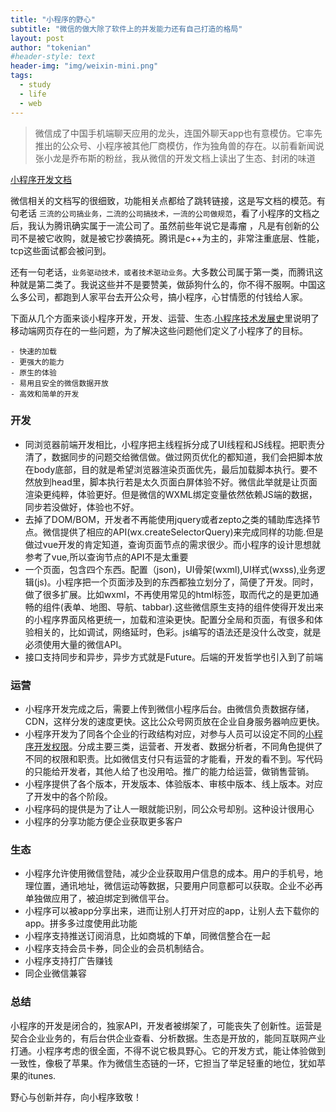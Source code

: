 ```yaml
---
title: "小程序的野心"
subtitle: "微信的做大除了软件上的并发能力还有自己打造的格局"
layout: post
author: "tokenian"
#header-style: text
header-img: "img/weixin-mini.png"
tags:
  - study
  - life
  - web
---
```

<style type="text/css">
	header.intro-header{
		background-size: auto;
		background-repeat: space;
	}
</style>

> 微信成了中国手机端聊天应用的龙头，连国外聊天app也有意模仿。它率先推出的公众号、小程序被其他厂商模仿，作为独角兽的存在。以前看新闻说张小龙是乔布斯的粉丝，我从微信的开发文档上读出了生态、封闭的味道

[小程序开发文档](https://developers.weixin.qq.com/miniprogram/dev/framework/)

微信相关的文档写的很细致，功能相关点都给了跳转链接，这是写文档的模范。有句老话 `三流的公司搞业务，二流的公司搞技术，一流的公司做规范`，看了小程序的文档之后，我认为腾讯确实属于一流公司了。虽然前些年说它是毒瘤 ，凡是有创新的公司不是被它收购，就是被它抄袭搞死。腾讯是c++为主的，非常注重底层、性能，tcp这些面试都会被问到。



还有一句老话，`业务驱动技术，或者技术驱动业务`。大多数公司属于第一类，而腾讯这种就是第二类了。我说这些并不是要赞美，做舔狗什么的，你不得不服啊。中国这么多公司，都跑到人家平台去开公众号，搞小程序，心甘情愿的付钱给人家。



下面从几个方面来谈小程序开发，开发、运营、生态.[小程序技术发展史](https://developers.weixin.qq.com/miniprogram/dev/framework/quickstart/#%E5%B0%8F%E7%A8%8B%E5%BA%8F%E6%8A%80%E6%9C%AF%E5%8F%91%E5%B1%95%E5%8F%B2)里说明了移动端网页存在的一些问题，为了解决这些问题他们定义了小程序了的目标。

	- 快速的加载
	- 更强大的能力
	- 原生的体验
	- 易用且安全的微信数据开放
	- 高效和简单的开发

### 开发

- 同浏览器前端开发相比，小程序把主线程拆分成了UI线程和JS线程。把职责分清了，数据同步的问题交给微信做。做过网页优化的都知道，我们会把脚本放在body底部，目的就是希望浏览器渲染页面优先，最后加载脚本执行。要不然放到head里，脚本执行若是太久页面白屏体验不好。微信此举就是让页面渲染更纯粹，体验更好。但是微信的WXML绑定变量依然依赖JS端的数据，同步若没做好，体验也不好。
- 去掉了DOM/BOM，开发者不再能使用jquery或者zepto之类的辅助库选择节点。微信提供了相应的API(wx.createSelectorQuery)来完成同样的功能.但是做过vue开发的肯定知道，查询页面节点的需求很少。而小程序的设计思想就参考了vue,所以查询节点的API不是太重要
- 一个页面，包含四个东西。配置（json)，UI骨架(wxml),UI样式(wxss),业务逻辑(js)。小程序把一个页面涉及到的东西都独立划分了，简便了开发。同时，做了很多扩展。比如wxml，不再使用常见的html标签，取而代之的是更加通畅的组件(表单、地图、导航、tabbar).这些微信原生支持的组件使得开发出来的小程序界面风格更统一，加载和渲染更快。配置分全局和页面，有很多和体验相关的，比如调试，网络延时，色彩。js编写的语法还是没什么改变，就是必须使用大量的微信API。
- 接口支持同步和异步，异步方式就是Future。后端的开发哲学也引入到了前端

### 运营

- 小程序开发完成之后，需要上传到微信小程序后台。由微信负责数据存储，CDN，这样分发的速度更快。这比公众号网页放在企业自身服务器响应更快。
- 小程序开发为了同各个企业的行政结构对应，对参与人员可以设定不同的[小程序开发权限]([https://developers.weixin.qq.com/miniprogram/dev/framework/quickstart/release.html#%E5%8D%8F%E5%90%8C%E5%B7%A5%E4%BD%9C](https://developers.weixin.qq.com/miniprogram/dev/framework/quickstart/release.html#协同工作))。分成主要三类，运营者、开发者、数据分析者，不同角色提供了不同的权限和职责。比如微信支付只有运营的才能看，开发的看不到。写代码的只能给开发者，其他人给了也没用哈。推广的能力给运营，做销售营销。
- 小程序提供了各个版本，开发版本、体验版本、审核中版本、线上版本。对应了开发中的各个阶段。
- 小程序码的提供是为了让人一眼就能识别，同公众号却别。这种设计很用心
- 小程序的分享功能方便企业获取更多客户

### 生态

- 小程序允许使用微信登陆，减少企业获取用户信息的成本。用户的手机号，地理位置，通讯地址，微信运动等数据，只要用户同意都可以获取。企业不必再单独做应用了，被迫绑定到微信平台。
- 小程序可以被app分享出来，进而让别人打开对应的app，让别人去下载你的app。拼多多过度使用此功能
- 小程序支持推送订阅消息，比如商城的下单，同微信整合在一起
- 小程序支持会员卡券，同企业的会员机制结合。
- 小程序支持打广告赚钱
- 同企业微信兼容

### 总结

小程序的开发是闭合的，独家API，开发者被绑架了，可能丧失了创新性。运营是契合企业业务的，有后台供企业查看、分析数据。生态是开放的，能同互联网产业打通。小程序考虑的很全面，不得不说它极具野心。它的开发方式，能让体验做到一致性，像极了苹果。作为微信生态链的一环，它担当了举足轻重的地位，犹如苹果的itunes.



野心与创新并存，向小程序致敬！